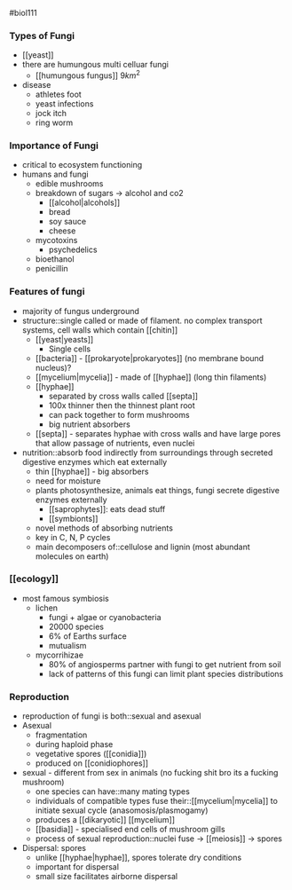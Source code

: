 #biol111 
### Types of Fungi
- [[yeast]]
- there are humungous multi celluar fungi
	- [[humungous fungus]] $9km^2$
- disease
	- athletes foot
	- yeast infections
	- jock itch
	- ring worm

### Importance of Fungi
- critical to ecosystem functioning
- humans and fungi
	- edible mushrooms
	- breakdown of sugars -> alcohol and co2
		- [[alcohol|alcohols]]
		- bread
		- soy sauce
		- cheese
	- mycotoxins
		- psychedelics
	- bioethanol
	- penicillin

### Features of fungi
- majority of fungus underground
- structure::single called or made of filament. no complex transport systems, cell walls which contain [[chitin]]
	- [[yeast|yeasts]]
		- Single cells
	- [[bacteria]] - [[prokaryote|prokaryotes]] (no membrane bound nucleus)?
	- [[mycelium|mycelia]] - made of [[hyphae]] (long thin filaments)
	- [[hyphae]] 
		- separated by cross walls called [[septa]]
		- 100x thinner then the thinnest plant root
		- can pack together to form mushrooms
		- big nutrient absorbers
	- [[septa]] - separates hyphae with cross walls and have large pores that allow passage of nutrients, even nuclei
- nutrition::absorb food indirectly from surroundings through secreted digestive enzymes which eat externally
	- thin [[hyphae]] - big absorbers
	- need for moisture
	- plants photosynthesize, animals eat things, fungi secrete digestive enzymes externally
		- [[saprophytes]]: eats dead stuff
		- [[symbionts]]
	- novel methods of absorbing nutrients
	- key in C, N, P cycles
	- main decomposers of::cellulose and lignin (most abundant molecules on earth)

### [[ecology]]
- most famous symbiosis
	- lichen
		- fungi + algae or cyanobacteria
		- 20000 species
		- 6% of Earths surface
		- mutualism
	- mycorrihizae
		- 80% of angiosperms partner with fungi to get nutrient from soil
		- lack of patterns of this fungi can limit plant species distributions
### Reproduction
- reproduction of fungi is both::sexual and asexual
- Asexual
	- fragmentation
	- during haploid phase
	- vegetative spores ([[conidia]])
	- produced on [[conidiophores]]
- sexual - different from sex in animals (no fucking shit bro its a fucking mushroom)
	- one species can have::many mating types
	- individuals of compatible types fuse their::[[mycelium|mycelia]] to initiate sexual cycle (anasomosis/plasmogamy)
	- produces a [[dikaryotic]] [[mycelium]]
	- [[basidia]] - specialised end cells of mushroom gills
	- process of sexual reproduction::nuclei fuse -> [[meiosis]] -> spores
- Dispersal: spores
	- unlike [[hyphae|hyphae]], spores tolerate dry conditions
	- important for dispersal
	- small size facilitates airborne dispersal